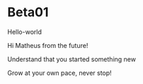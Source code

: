 # Beta01
Hello-world

Hi Matheus from the future!

Understand that you started something new

Grow at your own pace, never stop!
